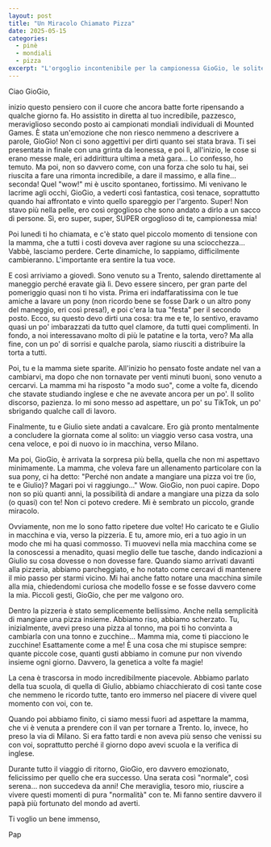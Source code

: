 ```yaml
---
layout: post
title: "Un Miracolo Chiamato Pizza"
date: 2025-05-15
categories:
  - pinè
  - mondiali
  - pizza
excerpt: "L'orgoglio incontenibile per la campionessa GioGio, le solite dinamiche familiari, e poi la sorpresa: una pizza che sa di miracolo. Un post che celebra le vittorie sportive e quelle, ancora più preziose, del cuore."
---
```


Ciao GioGio,

inizio questo pensiero con il cuore che ancora batte forte ripensando a qualche giorno fa. Ho assistito in diretta al tuo incredibile, pazzesco, meraviglioso secondo posto ai campionati mondiali individuali di Mounted Games. È stata un'emozione che non riesco nemmeno a descrivere a parole, GioGio! Non ci sono aggettivi per dirti quanto sei stata brava. Ti sei presentata in finale con una grinta da leonessa, e poi lì, all'inizio, le cose si erano messe male, eri addirittura ultima a metà gara... Lo confesso, ho temuto. Ma poi, non so davvero come, con una forza che solo tu hai, sei riuscita a fare una rimonta incredibile, a dare il massimo, e alla fine… seconda! Quel "wow!" mi è uscito spontaneo, fortissimo. Mi venivano le lacrime agli occhi, GioGio, a vederti così fantastica, così tenace, soprattutto quando hai affrontato e vinto quello spareggio per l'argento. Super! Non stavo più nella pelle, ero così orgoglioso che sono andato a dirlo a un sacco di persone. Sì, ero super, super, SUPER orgoglioso di te, campionessa mia!

Poi lunedì ti ho chiamata, e c'è stato quel piccolo momento di tensione con la mamma, che a tutti i costi doveva aver ragione su una sciocchezza... Vabbè, lasciamo perdere. Certe dinamiche, lo sappiamo, difficilmente cambieranno. L'importante era sentire la tua voce.

E così arriviamo a giovedì. Sono venuto su a Trento, salendo direttamente al maneggio perché eravate già lì. Devo essere sincero, per gran parte del pomeriggio quasi non ti ho vista. Prima eri indaffaratissima con le tue amiche a lavare un pony (non ricordo bene se fosse Dark o un altro pony del maneggio, eri così presa!), e poi c'era la tua "festa" per il secondo posto. Ecco, su questo devo dirti una cosa: tra me e te, lo sentivo, eravamo quasi un po' imbarazzati da tutto quel clamore, da tutti quei complimenti. In fondo, a noi interessavano molto di più le patatine e la torta, vero? Ma alla fine, con un po' di sorrisi e qualche parola, siamo riusciti a distribuire la torta a tutti.

Poi, tu e la mamma siete sparite. All'inizio ho pensato foste andate nel van a cambiarvi, ma dopo che non tornavate per venti minuti buoni, sono venuto a cercarvi. La mamma mi ha risposto "a modo suo", come a volte fa, dicendo che stavate studiando inglese e che ne avevate ancora per un po'. Il solito discorso, pazienza. Io mi sono messo ad aspettare, un po' su TikTok, un po' sbrigando qualche call di lavoro.

Finalmente, tu e Giulio siete andati a cavalcare. Ero già pronto mentalmente a concludere la giornata come al solito: un viaggio verso casa vostra, una cena veloce, e poi di nuovo io in macchina, verso Milano.

Ma poi, GioGio, è arrivata la sorpresa più bella, quella che non mi aspettavo minimamente. La mamma, che voleva fare un allenamento particolare con la sua pony, ci ha detto: "Perché non andate a mangiare una pizza voi tre (io, te e Giulio)? Magari poi vi raggiungo..."
Wow.
GioGio, non puoi capire. Dopo non so più quanti anni, la possibilità di andare a mangiare una pizza da solo (o quasi) con te! Non ci potevo credere. Mi è sembrato un piccolo, grande miracolo.

Ovviamente, non me lo sono fatto ripetere due volte! Ho caricato te e Giulio in macchina e via, verso la pizzeria. E tu, amore mio, eri a tuo agio in un modo che mi ha quasi commosso. Ti muovevi nella mia macchina come se la conoscessi a menadito, quasi meglio delle tue tasche, dando indicazioni a Giulio su cosa dovesse o non dovesse fare. Quando siamo arrivati davanti alla pizzeria, abbiamo parcheggiato, e ho notato come cercavi di mantenere il mio passo per starmi vicino. Mi hai anche fatto notare una macchina simile alla mia, chiedendomi curiosa che modello fosse e se fosse davvero come la mia. Piccoli gesti, GioGio, che per me valgono oro.

Dentro la pizzeria è stato semplicemente bellissimo. Anche nella semplicità di mangiare una pizza insieme. Abbiamo riso, abbiamo scherzato. Tu, inizialmente, avevi preso una pizza al tonno, ma poi ti ho convinta a cambiarla con una tonno e zucchine... Mamma mia, come ti piacciono le zucchine! Esattamente come a me! È una cosa che mi stupisce sempre: quante piccole cose, quanti gusti abbiamo in comune pur non vivendo insieme ogni giorno. Davvero, la genetica a volte fa magie!

La cena è trascorsa in modo incredibilmente piacevole. Abbiamo parlato della tua scuola, di quella di Giulio, abbiamo chiacchierato di così tante cose che nemmeno le ricordo tutte, tanto ero immerso nel piacere di vivere quel momento con voi, con te.

Quando poi abbiamo finito, ci siamo messi fuori ad aspettare la mamma, che vi è venuta a prendere con il van per tornare a Trento. Io, invece, ho preso la via di Milano. Si era fatto tardi e non aveva più senso che venissi su con voi, soprattutto perché il giorno dopo avevi scuola e la verifica di inglese.

Durante tutto il viaggio di ritorno, GioGio, ero davvero emozionato, felicissimo per quello che era successo. Una serata così "normale", così serena… non succedeva da anni!
Che meraviglia, tesoro mio, riuscire a vivere questi momenti di pura "normalità" con te. Mi fanno sentire davvero il papà più fortunato del mondo ad averti.

Ti voglio un bene immenso,

Pap
